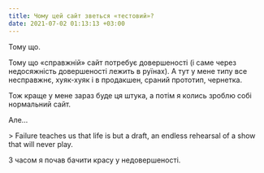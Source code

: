 ```yaml
---
title: Чому цей сайт зветься «тестовий»?
date: 2021-07-02 01:13:13 +03:00
---
```


Тому що.

Тому що «справжній» сайт потребує довершеності (і саме через недосяжність довершеності лежить в руїнах). А тут у мене типу все несправжнє, хуяк-хуяк і в продакшен, сраний прототип, чернетка.

Тож краще у мене зараз буде ця штука, а потім я колись зроблю собі нормальний сайт.

Але…

<div lang="en" markdown="1">
> Failure teaches us that life is but a draft, an endless rehearsal of a show that will never play.
</div>

З часом я почав бачити красу у недовершеності.
